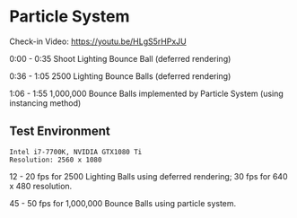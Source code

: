 # Particle System

Check-in Video: https://youtu.be/HLgS5rHPxJU

0:00 - 0:35 Shoot Lighting Bounce Ball (deferred rendering)

0:36 - 1:05 2500 Lighting Bounce Balls (deferred rendering)

1:06 - 1:55 1,000,000 Bounce Balls implemented by Particle System (using instancing method)

## Test Environment

    Intel i7-7700K, NVIDIA GTX1080 Ti
    Resolution: 2560 x 1080

12 - 20 fps for 2500 Lighting Balls using deferred rendering; 30 fps for 640 x 480 resolution.

45 - 50 fps for 1,000,000 Bounce Balls using particle system.

